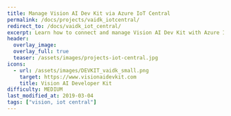 ```yaml
---
title: Manage Vision AI Dev Kit via Azure IoT Central
permalink: /docs/projects/vaidk_iotcentral/
redirect_to: /docs/vaidk_iot_central/
excerpt: Learn how to connect and manage Vision AI Dev Kit with Azure IoT Central
header:
  overlay_image: 
  overlay_full: true
  teaser: /assets/images/projects-iot-central.jpg
icons:
  - url: /assets/images/DEVKIT_vaidk_small.png
    target: https://www.visionaidevkit.com
    title: Vision AI Developer Kit
difficulty: MEDIUM
last_modified_at: 2019-03-04
tags: ["vision, iot central"]
---
```

